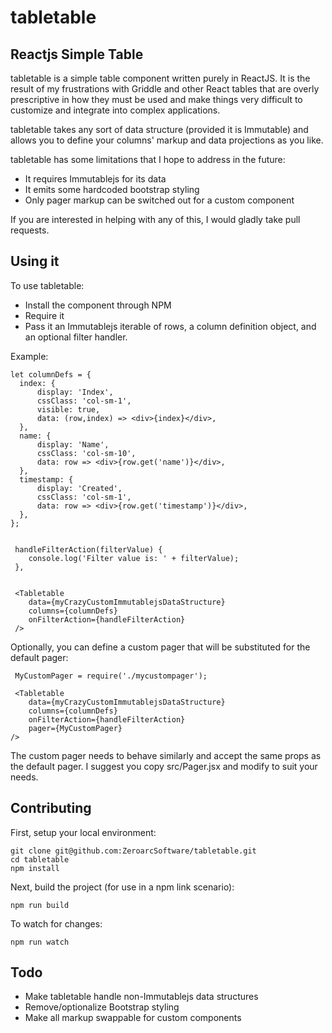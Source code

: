 # tabletable

## Reactjs Simple Table

tabletable is a simple table component written purely in ReactJS. It is the result of my frustrations with Griddle and other React tables that are overly prescriptive in how they must be used and make things very difficult to customize and integrate into complex applications.

tabletable takes any sort of data structure (provided it is Immutable) and allows you to define your columns' markup and data projections as you like.

tabletable has some limitations that I hope to address in the future:
- It requires Immutablejs for its data
- It emits some hardcoded bootstrap styling
- Only pager markup can be switched out for a custom component

If you are interested in helping with any of this, I would gladly take pull requests.

## Using it

To use tabletable:
- Install the component through NPM
- Require it
- Pass it an Immutablejs iterable of rows, a column definition object, and an optional filter handler.

Example:

    let columnDefs = {
      index: {
          display: 'Index',
          cssClass: 'col-sm-1',
          visible: true,
          data: (row,index) => <div>{index}</div>,
      },
      name: {
          display: 'Name',
          cssClass: 'col-sm-10',
          data: row => <div>{row.get('name')}</div>,
      },
      timestamp: {
          display: 'Created',
          cssClass: 'col-sm-1',
          data: row => <div>{row.get('timestamp')}</div>,
      },
    };


     handleFilterAction(filterValue) {
        console.log('Filter value is: ' + filterValue);
     },


     <Tabletable
        data={myCrazyCustomImmutablejsDataStructure}
        columns={columnDefs}
        onFilterAction={handleFilterAction}
     />

Optionally, you can define a custom pager that will be substituted for the default pager:

     MyCustomPager = require('./mycustompager');

     <Tabletable
        data={myCrazyCustomImmutablejsDataStructure}
        columns={columnDefs}
        onFilterAction={handleFilterAction}
        pager={MyCustomPager}
    />

The custom pager needs to behave similarly and accept the same props as the default pager. I suggest you copy src/Pager.jsx and modify to suit your needs.

## Contributing

First, setup your local environment:

    git clone git@github.com:ZeroarcSoftware/tabletable.git
    cd tabletable
    npm install

Next, build the project (for use in a npm link scenario):

    npm run build

To watch for changes:

    npm run watch

## Todo

- Make tabletable handle non-Immutablejs data structures
- Remove/optionalize Bootstrap styling
- Make all markup swappable for custom components
